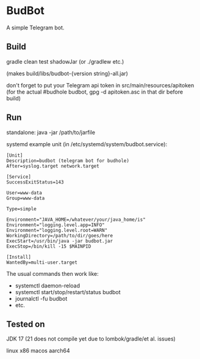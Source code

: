 # BudBot

A simple Telegram bot.

## Build

gradle clean test shadowJar (or ./gradlew etc.)

(makes build/libs/budbot-{version string}-all.jar)

don't forget to put your Telegram api token in src/main/resources/apitoken
(for the actual #budhole budbot, gpg -d apitoken.asc in that dir before build)

## Run

standalone: java -jar /path/to/jarfile

systemd example unit (in /etc/systemd/system/budbot.service):
```
[Unit]
Description=budbot (telegram bot for budhole)
After=syslog.target network.target

[Service]
SuccessExitStatus=143

User=www-data
Group=www-data

Type=simple

Environment="JAVA_HOME=/whatever/your/java_home/is"
Environment="logging.level.app=INFO"
Environment="logging.level.root=WARN"
WorkingDirectory=/path/to/dir/goes/here
ExecStart=/usr/bin/java -jar budbot.jar
ExecStop=/bin/kill -15 $MAINPID

[Install]
WantedBy=multi-user.target
```
The usual commands then work like:
- systemctl daemon-reload
- systemctl start/stop/restart/status budbot
- journalctl -fu budbot
- etc.

## Tested on
JDK 17 (21 does not compile yet due to lombok/gradle/et al. issues)

linux x86
macos aarch64
